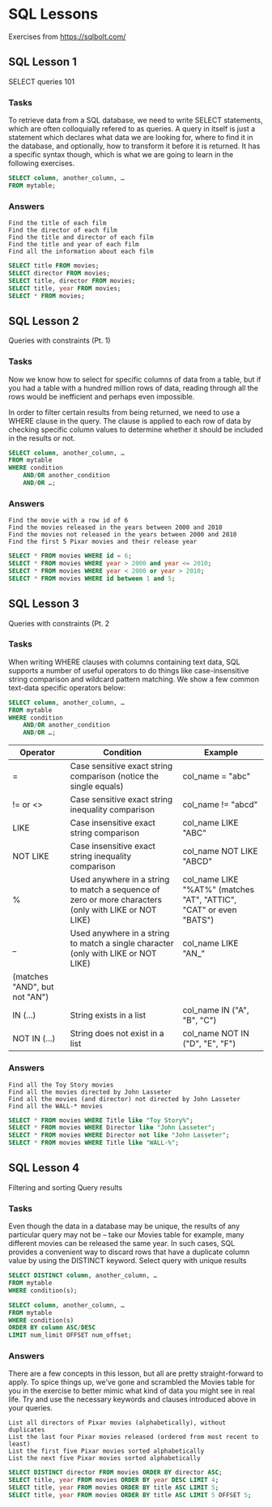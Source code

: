 # SQL Lessons

Exercises from https://sqlbolt.com/

## SQL Lesson 1
SELECT queries 101
### Tasks

To retrieve data from a SQL database, we need to write SELECT statements, which are often colloquially refered to as queries. A query in itself is just a statement which declares what data we are looking for, where to find it in the database, and optionally, how to transform it before it is returned. It has a specific syntax though, which is what we are going to learn in the following exercises.

```sql
SELECT column, another_column, …
FROM mytable;
```

### Answers


    Find the title of each film
    Find the director of each film
    Find the title and director of each film
    Find the title and year of each film
    Find all the information about each film


```sql
SELECT title FROM movies;
SELECT director FROM movies;
SELECT title, director FROM movies;
SELECT title, year FROM movies;
SELECT * FROM movies;
```
## SQL Lesson 2
Queries with constraints (Pt. 1) 
### Tasks

Now we know how to select for specific columns of data from a table, but if you had a table with a hundred million rows of data, reading through all the rows would be inefficient and perhaps even impossible.

In order to filter certain results from being returned, we need to use a WHERE clause in the query. The clause is applied to each row of data by checking specific column values to determine whether it should be included in the results or not.
```sql
SELECT column, another_column, …
FROM mytable
WHERE condition
    AND/OR another_condition
    AND/OR …;
```

### Answers


    Find the movie with a row id of 6
    Find the movies released in the years between 2000 and 2010
    Find the movies not released in the years between 2000 and 2010
    Find the first 5 Pixar movies and their release year


```sql
SELECT * FROM movies WHERE id = 6;
SELECT * FROM movies WHERE year > 2000 and year <= 2010;
SELECT * FROM movies WHERE year < 2000 or year > 2010;
SELECT * FROM movies WHERE id between 1 and 5;
```

## SQL Lesson 3
Queries with constraints (Pt. 2

### Tasks 

When writing WHERE clauses with columns containing text data, SQL supports a number of useful operators to do things like case-insensitive string comparison and wildcard pattern matching. We show a few common text-data specific operators below:
```sql
SELECT column, another_column, …
FROM mytable
WHERE condition
    AND/OR another_condition
    AND/OR …;
```

| Operator | Condition | Example |
| --- | --- | --- |
| = | Case sensitive exact string comparison (notice the single equals) | col_name = "abc"|
| != or <> | Case sensitive exact string inequality comparison |	col_name != "abcd"|
| LIKE | Case insensitive exact string comparison | col_name LIKE "ABC" |
| NOT LIKE | Case insensitive exact string inequality comparison |	col_name NOT LIKE "ABCD" |
| % | Used anywhere in a string to match a sequence of zero or more characters (only with LIKE or NOT LIKE) | col_name LIKE "%AT%" (matches "AT", "ATTIC", "CAT" or even "BATS")|
| _ | Used anywhere in a string to match a single character (only with LIKE or NOT LIKE) |	col_name LIKE "AN_"
(matches "AND", but not "AN") |
| IN (...) | String exists in a list |	col_name IN ("A", "B", "C") |
| NOT IN (...) | String does not exist in a list |	col_name NOT IN ("D", "E", "F") |


### Answers


    Find all the Toy Story movies
    Find all the movies directed by John Lasseter
    Find all the movies (and director) not directed by John Lasseter
    Find all the WALL-* movies

```sql
SELECT * FROM movies WHERE Title like "Toy Story%";
SELECT * FROM movies WHERE Director like "John Lasseter";
SELECT * FROM movies WHERE Director not like "John Lasseter";
SELECT * FROM movies WHERE Title like "WALL-%";
```

## SQL Lesson 4
Filtering and sorting Query results

### Tasks

Even though the data in a database may be unique, the results of any particular query may not be – take our Movies table for example, many different movies can be released the same year. In such cases, SQL provides a convenient way to discard rows that have a duplicate column value by using the DISTINCT keyword.
Select query with unique results
```sql
SELECT DISTINCT column, another_column, …
FROM mytable
WHERE condition(s);
```

```sql
SELECT column, another_column, …
FROM mytable
WHERE condition(s)
ORDER BY column ASC/DESC
LIMIT num_limit OFFSET num_offset;
```
### Answers

There are a few concepts in this lesson, but all are pretty straight-forward to apply. To spice things up, we've gone and scrambled the Movies table for you in the exercise to better mimic what kind of data you might see in real life. Try and use the necessary keywords and clauses introduced above in your queries.


    List all directors of Pixar movies (alphabetically), without duplicates
    List the last four Pixar movies released (ordered from most recent to least)
    List the first five Pixar movies sorted alphabetically
    List the next five Pixar movies sorted alphabetically


```sql
SELECT DISTINCT director FROM movies ORDER BY director ASC;
SELECT title, year FROM movies ORDER BY year DESC LIMIT 4;
SELECT title, year FROM movies ORDER BY title ASC LIMIT 5;
SELECT title, year FROM movies ORDER BY title ASC LIMIT 5 OFFSET 5;
```
